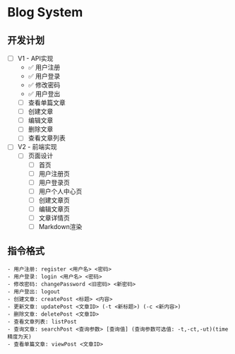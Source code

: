 # Blog System
## 开发计划
- [ ] V1 - API实现
  - ✅ 用户注册
  - ✅ 用户登录
  - ✅ 修改密码
  - ✅ 用户登出
  - [ ] 查看单篇文章
  - [ ] 创建文章
  - [ ] 编辑文章
  - [ ] 删除文章
  - [ ] 查看文章列表
- [ ] V2 - 前端实现
  - [ ] 页面设计
    - [ ] 首页
    - [ ] 用户注册页
    - [ ] 用户登录页
    - [ ] 用户个人中心页
    - [ ] 创建文章页
    - [ ] 编辑文章页
    - [ ] 文章详情页
    - [ ] Markdown渲染
## 指令格式
```
- 用户注册: register <用户名> <密码>
- 用户登录: login <用户名> <密码>
- 修改密码: changePassword <旧密码> <新密码>
- 用户登出: logout
- 创建文章: createPost <标题> <内容>
- 更新文章: updatePost <文章ID> (-t <新标题>) (-c <新内容>)
- 删除文章: deletePost <文章ID>
- 查看文章列表: listPost
- 查询文章: searchPost <查询参数> [查询值] (查询参数可选值: -t,-ct,-ut)(time精度为天)
- 查看单篇文章: viewPost <文章ID>
```